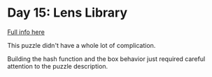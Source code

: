 # Day 15: Lens Library

[Full info here](https://adventofcode.com/2023/day/15)

This puzzle didn't have a whole lot of complication.

Building the hash function and the box behavior just required careful 
attention to the puzzle description.



